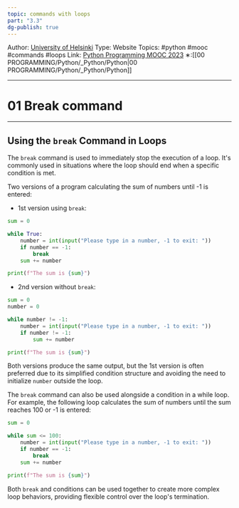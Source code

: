 ```yaml
---
topic: commands with loops
part: "3.3"
dg-publish: true
---
```

Author: [University of Helsinki](https://programming-23.mooc.fi/)
Type: Website
Topics: #python #mooc #commands #loops
Link: [Python Programming MOOC 2023](https://programming-23.mooc.fi/)
∗:[[00 PROGRAMMING/Python/_Python/Python\|00 PROGRAMMING/Python/_Python/Python]] 

---
# 01 Break command

--- 
## Using the `break` Command in Loops

The `break` command is used to immediately stop the execution of a loop. It's commonly used in situations where the loop should end when a specific condition is met.

Two versions of a program calculating the sum of numbers until -1 is entered:
- 1st version using `break`:
```python
sum = 0

while True:
    number = int(input("Please type in a number, -1 to exit: "))
    if number == -1:
        break
    sum += number

print(f"The sum is {sum}")
```

- 2nd version without `break`:
```python
sum = 0
number = 0

while number != -1:
    number = int(input("Please type in a number, -1 to exit: "))
    if number != -1:
        sum += number

print(f"The sum is {sum}")
```

Both versions produce the same output, but the 1st version is often preferred due to its simplified condition structure and avoiding the need to initialize `number` outside the loop.

The `break` command can also be used alongside a condition in a while loop. For example, the following loop calculates the sum of numbers until the sum reaches 100 or -1 is entered:
```python
sum = 0

while sum <= 100:
    number = int(input("Please type in a number, -1 to exit: "))
    if number == -1:
        break
    sum += number

print(f"The sum is {sum}")
```

Both `break` and conditions can be used together to create more complex loop behaviors, providing flexible control over the loop's termination.

